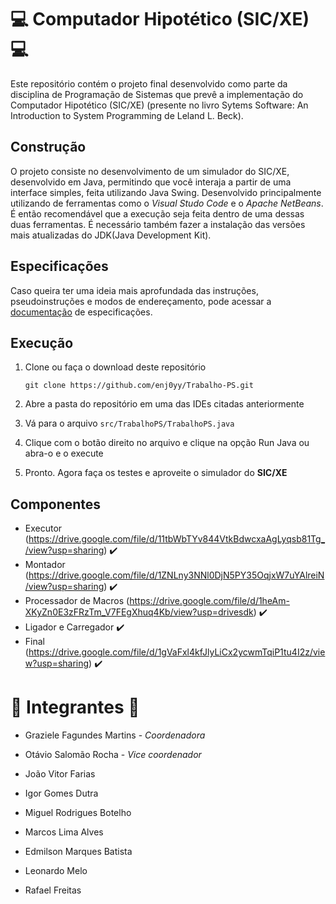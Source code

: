 # 💻 **Computador Hipotético (SIC/XE)** 💻
Este repositório contém o projeto final desenvolvido como parte da disciplina de Programação de Sistemas que prevê a implementação do Computador Hipotético (SIC/XE) (presente no livro Sytems Software: An Introduction to System Programming de Leland L. Beck).

## Construção
O projeto consiste no desenvolvimento de um simulador do SIC/XE, desenvolvido em Java, permitindo que você interaja a partir de uma interface simples, feita utilizando Java Swing. Desenvolvido principalmente utilizando de ferramentas como o *Visual Studo Code* e o *Apache NetBeans*. É então recomendável que a execução seja feita dentro de uma dessas duas ferramentas. É necessário também fazer a instalação das versões mais atualizadas do JDK(Java Development Kit).

## Especificações
Caso queira ter uma ideia mais aprofundada das instruções, pseudoinstruções e modos de endereçamento, pode acessar a [documentação](https://docs.google.com/document/d/1GtI9dttAeRHsBylN86nAUqaykJP78BXk8GI2fD5ATA8/edit?usp=sharing) de especificações.

## Execução
1. Clone ou faça o download deste repositório
   
   ```
   git clone https://github.com/enj0yy/Trabalho-PS.git
   ```
3. Abre a pasta do repositório em uma das IDEs citadas anteriormente
4. Vá para o arquivo `src/TrabalhoPS/TrabalhoPS.java`
5. Clique com o botão direito no arquivo e clique na opção Run Java ou abra-o e o execute
6. Pronto. Agora faça os testes e aproveite o simulador do **SIC/XE**

## Componentes
- Executor (https://drive.google.com/file/d/11tbWbTYv844VtkBdwcxaAgLyqsb81Tg_/view?usp=sharing) ✔️
- Montador (https://drive.google.com/file/d/1ZNLny3NNl0DjN5PY35OqjxW7uYAlreiN/view?usp=sharing) ✔️
- Processador de Macros (https://drive.google.com/file/d/1heAm-XKyZn0E3zFRzTm_V7FEgXhuq4Kb/view?usp=drivesdk) ✔️
- Ligador e Carregador ✔️
- Final (https://drive.google.com/file/d/1gVaFxl4kfJlyLiCx2ycwmTqiP1tu4I2z/view?usp=sharing) ✔️

# 👥 **Integrantes** 👥

- Graziele Fagundes Martins - *Coordenadora*
  
- Otávio Salomão Rocha - *Vice coordenador*

- João Vitor Farias

- Igor Gomes Dutra

- Miguel Rodrigues Botelho

- Marcos Lima Alves

- Edmilson Marques Batista

- Leonardo Melo
  
- Rafael Freitas
